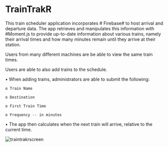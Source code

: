 # TrainTrakR

This train scheduler application incorporates # Firebase# to host arrival and departure data. The app retrieves and manipulates this information with #Moment.js to provide up-to-date information about various trains, namely their arrival times and how many minutes remain until they arrive at their station.

Users from many different machines are be able to view the same train times. 

Users are able to also add trains to the schedule. 

•	When adding trains, administrators are able to submit the following:
  
    o Train Name
    
    o Destination
    
    o First Train Time 
    
    o Frequency -- in minutes
    
•	The app then calculates when the next train will arrive, relative to the current time.

![traintrakrscreen](https://user-images.githubusercontent.com/25890329/33775481-87b03b38-dc0c-11e7-8c04-fa430cf3fdf7.png)


